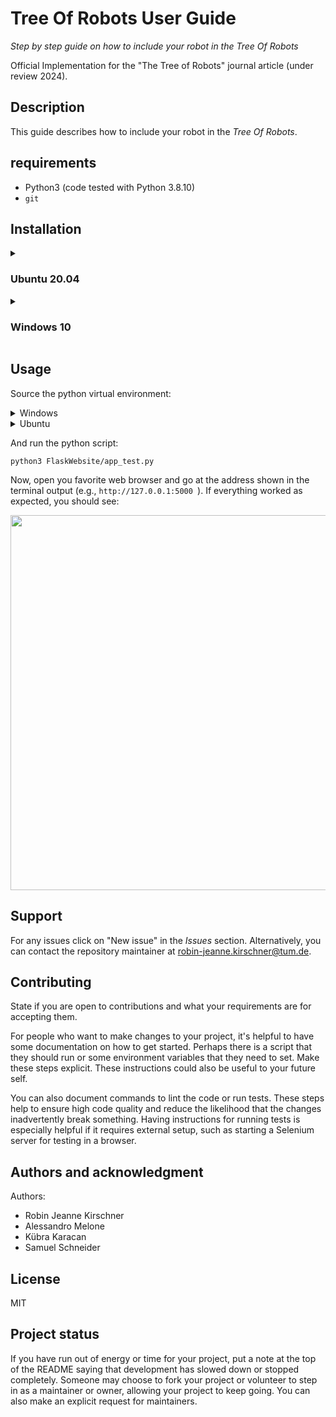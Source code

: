 # Tree Of Robots User Guide
_Step by step guide on how to include your robot in the Tree Of Robots_

Official Implementation for the "The Tree of Robots" journal article (under review 2024).



## Description
This guide describes how to include your robot in the _Tree Of Robots_. 
<!---You can either choose to keep the result private or, with a simple step, to contribute to the public database. 
-->
<!---
## Badges
On some READMEs, you may see small images that convey metadata, such as whether or not all the tests are passing for the project. You can use Shields to add some to your README. Many services also have instructions for adding a badge.>
-->

## requirements
- Python3 (code tested with Python 3.8.10)
- `git`


## Installation
<details closed>
  <summary><h3>Ubuntu 20.04</h3></summary>

Clone the repository using `git` command
```
git clone https://gitlab.lrz.de/AlessandroMelone/treeofrobotsuserguide.git
```
create a python environment
```
cd treeofrobotsuserguide
python -m venv .environment
source .environment/bin/activate
```
and install the required packages
```
pip install -r requirements.txt
```

</details>
<details closed>
  <summary><h3>Windows 10</h3></summary>
  
Clone the repository using `git` command
```
git clone https://gitlab.lrz.de/AlessandroMelone/treeofrobotsuserguide.git
```
create a python environment
```
cd treeofrobotsuserguide
python -m venv environment
environment\Scripts\activate
```
and install the required packages
```
pip install -r requirements.txt
```

</details>


## Usage
Source the python virtual environment:
</details>
<details closed>
  <summary>Windows</summary>

```
environment\Scripts\activate
```
</details>  
</details>
<details closed>
  <summary>Ubuntu</summary>

```
source .environment/bin/activate
```
</details>  


And run the python script:
```
python3 FlaskWebsite/app_test.py
```
Now, open you favorite web browser and go at the address shown in the terminal output (e.g., `http://127.0.0.1:5000
`). If everything worked as expected, you should see:

<img src='docs/website.png' width='600'>

## Support
For any issues click on "New issue" in the _Issues_ section. Alternatively, you can contact the repository maintainer at robin-jeanne.kirschner@tum.de. 


## Contributing
State if you are open to contributions and what your requirements are for accepting them.

For people who want to make changes to your project, it's helpful to have some documentation on how to get started. Perhaps there is a script that they should run or some environment variables that they need to set. Make these steps explicit. These instructions could also be useful to your future self.

You can also document commands to lint the code or run tests. These steps help to ensure high code quality and reduce the likelihood that the changes inadvertently break something. Having instructions for running tests is especially helpful if it requires external setup, such as starting a Selenium server for testing in a browser.

## Authors and acknowledgment
Authors:
- Robin Jeanne Kirschner
- Alessandro Melone
- Kübra Karacan
- Samuel Schneider

## License
MIT

## Project status
If you have run out of energy or time for your project, put a note at the top of the README saying that development has slowed down or stopped completely. Someone may choose to fork your project or volunteer to step in as a maintainer or owner, allowing your project to keep going. You can also make an explicit request for maintainers.


